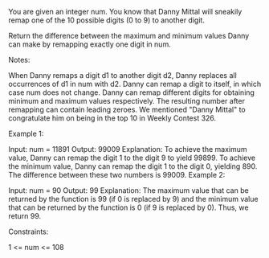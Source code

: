 You are given an integer num. You know that Danny Mittal will sneakily remap one of the 10 possible digits (0 to 9) to another digit.

Return the difference between the maximum and minimum values Danny can make by remapping exactly one digit in num.

Notes:

When Danny remaps a digit d1 to another digit d2, Danny replaces all occurrences of d1 in num with d2.
Danny can remap a digit to itself, in which case num does not change.
Danny can remap different digits for obtaining minimum and maximum values respectively.
The resulting number after remapping can contain leading zeroes.
We mentioned "Danny Mittal" to congratulate him on being in the top 10 in Weekly Contest 326.
 

Example 1:

Input: num = 11891
Output: 99009
Explanation: 
To achieve the maximum value, Danny can remap the digit 1 to the digit 9 to yield 99899.
To achieve the minimum value, Danny can remap the digit 1 to the digit 0, yielding 890.
The difference between these two numbers is 99009.
Example 2:

Input: num = 90
Output: 99
Explanation:
The maximum value that can be returned by the function is 99 (if 0 is replaced by 9) and the minimum value that can be returned by the function is 0 (if 9 is replaced by 0).
Thus, we return 99.
 

Constraints:

1 <= num <= 108


